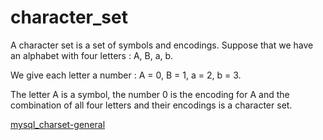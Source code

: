 # character_set


A character set is a set of symbols and encodings. Suppose that we have an alphabet with four letters : A, B, a, b.

We give each letter a number : A = 0, B = 1, a = 2, b = 3.

The letter A is a symbol, the number 0 is the encoding for A and the combination of all four letters and their encodings is a character set.

[mysql_charset-general](https://dev.mysql.com/doc/refman/8.0/en/charset-general.html)
